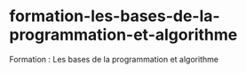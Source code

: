 # formation-les-bases-de-la-programmation-et-algorithme
Formation : Les bases de la programmation et algorithme
